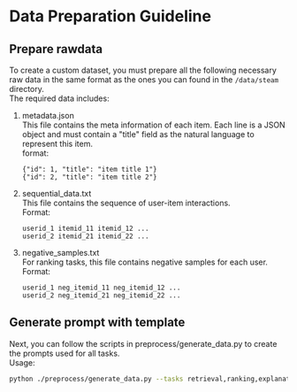 # Data Preparation Guideline
## Prepare rawdata
To create a custom dataset, you must prepare all the following necessary raw data in the same format as the ones you can found in the `/data/steam` directory.  
The required data includes:
1. metadata.json  
This file contains the meta information of each item. Each line is a JSON object and must contain a "title" field as the natural language to represent this item.  
format:
    ```
    {"id": 1, "title": "item title 1"}
    {"id": 2, "title": "item title 2"}
    ```
1. sequential_data.txt  
This file contains the sequence of user-item interactions.  
Format:
    ```
    userid_1 itemid_11 itemid_12 ...
    userid_2 itemid_21 itemid_22 ...
    ```
2. negative_samples.txt  
For ranking tasks, this file contains negative samples for each user.  
Format:
    ```
    userid_1 neg_itemid_11 neg_itemid_12 ...
    userid_2 neg_itemid_21 neg_itemid_22 ...
    ```
## Generate prompt with template
Next, you can follow the scripts in preprocess/generate_data.py to create the prompts used for all tasks.   
Usage:
```bash
python ./preprocess/generate_data.py --tasks retrieval,ranking,explanation,conversation --sample_num 10 --dataset steam
```